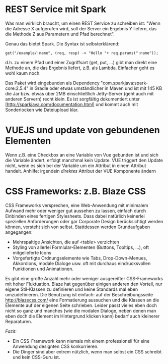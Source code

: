 REST Service mit Spark
======================

Was man wirklich braucht, um einen REST Service zu schreiben ist: "Wenn die Adresse X aufgerufen wird, soll der Server ein Ergebnis Y liefern, das die Methode Z aus Parametern und Pfad berechnet".

Genau das bietet Spark. Die Syntax ist selbsterklärend:

``get("/example/:name", (req, resp) -> "Hello "+ req.params(":name"));``

d.h. zu einem Pfad und einer Zugriffsart (get, put, ...) gibt man direkt eine Methode an, die das Ergebnis liefert, z.B. als Lambda.
Einfacher geht es wohl kaum noch. 

Das Paket wird eingebunden als Dependency "com.sparkjava:spark-core:2.5.4" in Gradle oder etwas umständlicher in Maven
und ist mit 145 KB die Jar bzw. etwas über 2MB einschließlich Jetty-Server (geht auch mit anderen Servern) recht klein.
Es ist sorgfältig dokumentiert unter [http://sparkjava.com/documentation.html] und kommt auch mit Sonderlocken wie Dateiupload 
klar.

VUEJS und update von gebundenen Elementen
=========================================

Wenn z.B. eine Checkbox an eine Variable von Vue gebunden ist und sich die Variable ändert, erfolgt manchmal kein Update. 
VUE triggert den Update nicht, wenn es sich bei der Variable um ein Attribut in einem Attribut handelt. Anhilfe: irgendein _direktes_ Attribut der VUE Komponente ändern 

CSS Frameworks: z.B. Blaze CSS
==============================

CSS Frameworks versprechen, eine Web-Anwendung mit minimalem Aufwand mehr oder weniger gut aussehen zu lassen, einfach durch Einbinden eines fertigen Stylesheets. Dass dabei natürlich keinerlei speziellen Anforderungen oder gar Corporate Design berücksichtigt werden können, versteht sich von selbst. Stattdessen werden Grundaufgaben angegangen:

- Mehrspaltige Ansichten, die auf &lt;table&gt; verzichten
- Styling von allerlei Formlular-Elementen (Buttons, Tooltips, ...), oft mitgelieferte Icons
- Vorgefertigte Ordnungselemente wie Tabs, Drop-Down-Menues, Akkordions, modale Dialoge usw. oft mit durchaus eindrucksvollen Funktionen und Animationen.

Es gibt eine große Anzahl mehr oder weniger ausgereifter CSS-Frameworks mit hoher Fluktuation. Blaze hat gegenüber einigen anderen den Vorteil, nur eigene Stil-Klassen zu definieren und keine Standards mal eben umzudefinieren. Die Benutzung ist einfach: auf der Beschreibungsseite http://blazecss.com/ eine Formatierung aussuchen und die Klassen an die Elemente auf der eigenen Seite schrieben. 
Leider passt vieles eben doch nicht so ganz und manches (wie die modalen Dialoge, neben denen man eben doch die Element im Hintergrund klicken kann) bedarf auch kleinerer Reparaturen. 

_Fazit:_

- Ein CSS-Framework kann niemals mit einem professionell für eine Anwendung designten CSS konkurrieren.
- Die Dinger sind aber extrem nützlich, wenn man selbst ein CSS schreibt und kein CSS-Guru ist.  
